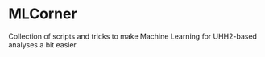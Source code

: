 # MLCorner
Collection of scripts and tricks to make Machine Learning for UHH2-based analyses a bit easier.
